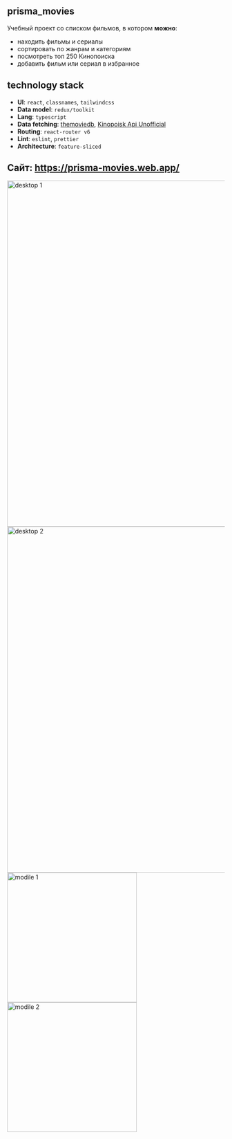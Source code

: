 ## prisma_movies

Учебный проект со списком фильмов, в котором **можно**:

- находить фильмы и сериалы
- сортировать по жанрам и категориям
- посмотреть топ 250 Кинопоиска
- добавить фильм или сериал в избранное

## technology stack

- **UI**: `react`, `classnames`, `tailwindcss`
- **Data model**: `redux/toolkit`
- **Lang**: `typescript`
- **Data fetching**: [themoviedb](https://developers.themoviedb.org/), [Kinopoisk Api Unofficial](https://kinopoiskapiunofficial.tech)
- **Routing**: `react-router v6`
- **Lint**: `eslint`, `prettier`
- **Architecture**: `feature-sliced`

## Сайт: https://prisma-movies.web.app/

<img src="https://i.ibb.co/6tkLxhV/2022-05-24-12-42-12.png"
     alt="desktop 1"
     style="width: 800px" />
<img src="https://i.ibb.co/6tkLxhV/2022-05-24-12-42-12.png"
     alt="desktop 2"
     style="width: 800px" />
<img src="https://i.ibb.co/pbg2QJV/Screenshot-2022-05-24-12-46-53-87-1ffb234d33525882661a5a8d47829dc1.jpg"
     alt="modile 1"
     style="width: 300px" />
<img src="https://i.ibb.co/bNKVL4j/Screenshot-2022-05-24-12-48-27-20-1ffb234d33525882661a5a8d47829dc1.jpg"
     alt="modile 2"
     style="width: 300px" />




